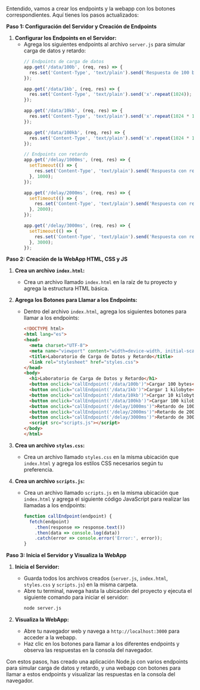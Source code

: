 Entendido, vamos a crear los endpoints y la webapp con los botones correspondientes. Aquí tienes los pasos actualizados:

**Paso 1: Configuración del Servidor y Creación de Endpoints**

1. **Configurar los Endpoints en el Servidor:**
   - Agrega los siguientes endpoints al archivo `server.js` para simular carga de datos y retardo:
     ```javascript
     // Endpoints de carga de datos
     app.get('/data/100b', (req, res) => {
       res.set('Content-Type', 'text/plain').send('Respuesta de 100 bytes');
     });

     app.get('/data/1kb', (req, res) => {
       res.set('Content-Type', 'text/plain').send('x'.repeat(1024));
     });

     app.get('/data/10kb', (req, res) => {
       res.set('Content-Type', 'text/plain').send('x'.repeat(1024 * 10));
     });

     app.get('/data/100kb', (req, res) => {
       res.set('Content-Type', 'text/plain').send('x'.repeat(1024 * 100));
     });

     // Endpoints con retardo
     app.get('/delay/1000ms', (req, res) => {
       setTimeout(() => {
         res.set('Content-Type', 'text/plain').send('Respuesta con retardo de 1000ms');
       }, 1000);
     });

     app.get('/delay/2000ms', (req, res) => {
       setTimeout(() => {
         res.set('Content-Type', 'text/plain').send('Respuesta con retardo de 2000ms');
       }, 2000);
     });

     app.get('/delay/3000ms', (req, res) => {
       setTimeout(() => {
         res.set('Content-Type', 'text/plain').send('Respuesta con retardo de 3000ms');
       }, 3000);
     });
     ```

**Paso 2: Creación de la WebApp HTML, CSS y JS**

1. **Crea un archivo `index.html`:**
   - Crea un archivo llamado `index.html` en la raíz de tu proyecto y agrega la estructura HTML básica.

2. **Agrega los Botones para Llamar a los Endpoints:**
   - Dentro del archivo `index.html`, agrega los siguientes botones para llamar a los endpoints:
     ```html
     <!DOCTYPE html>
     <html lang="es">
     <head>
       <meta charset="UTF-8">
       <meta name="viewport" content="width=device-width, initial-scale=1.0">
       <title>Laboratorio de Carga de Datos y Retardo</title>
       <link rel="stylesheet" href="styles.css">
     </head>
     <body>
       <h1>Laboratorio de Carga de Datos y Retardo</h1>
       <button onclick="callEndpoint('/data/100b')">Cargar 100 bytes</button>
       <button onclick="callEndpoint('/data/1kb')">Cargar 1 kilobyte</button>
       <button onclick="callEndpoint('/data/10kb')">Cargar 10 kilobytes</button>
       <button onclick="callEndpoint('/data/100kb')">Cargar 100 kilobytes</button>
       <button onclick="callEndpoint('/delay/1000ms')">Retardo de 1000ms</button>
       <button onclick="callEndpoint('/delay/2000ms')">Retardo de 2000ms</button>
       <button onclick="callEndpoint('/delay/3000ms')">Retardo de 3000ms</button>
       <script src="scripts.js"></script>
     </body>
     </html>
     ```

3. **Crea un archivo `styles.css`:**
   - Crea un archivo llamado `styles.css` en la misma ubicación que `index.html` y agrega los estilos CSS necesarios según tu preferencia.

4. **Crea un archivo `scripts.js`:**
   - Crea un archivo llamado `scripts.js` en la misma ubicación que `index.html` y agrega el siguiente código JavaScript para realizar las llamadas a los endpoints:
     ```javascript
     function callEndpoint(endpoint) {
       fetch(endpoint)
         .then(response => response.text())
         .then(data => console.log(data))
         .catch(error => console.error('Error:', error));
     }
     ```

**Paso 3: Inicia el Servidor y Visualiza la WebApp**

1. **Inicia el Servidor:**
   - Guarda todos los archivos creados (`server.js`, `index.html`, `styles.css` y `scripts.js`) en la misma carpeta.
   - Abre tu terminal, navega hasta la ubicación del proyecto y ejecuta el siguiente comando para iniciar el servidor:
     ```bash
     node server.js
     ```

2. **Visualiza la WebApp:**
   - Abre tu navegador web y navega a `http://localhost:3000` para acceder a la webapp.
   - Haz clic en los botones para llamar a los diferentes endpoints y observa las respuestas en la consola del navegador.

Con estos pasos, has creado una aplicación Node.js con varios endpoints para simular carga de datos y retardo, y una webapp con botones para llamar a estos endpoints y visualizar las respuestas en la consola del navegador.